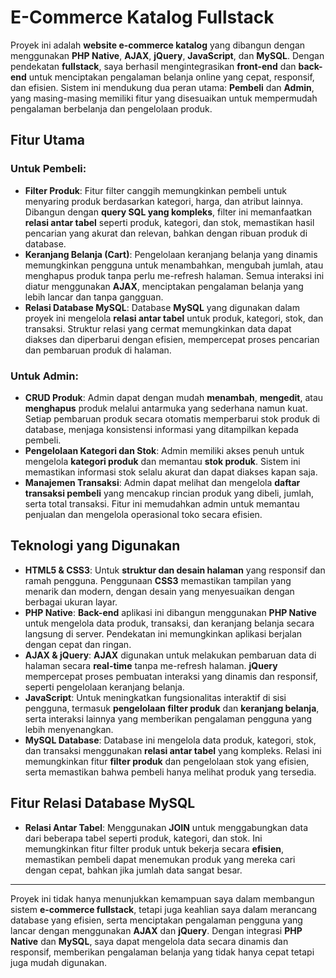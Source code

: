 # E-Commerce Katalog Fullstack

Proyek ini adalah **website e-commerce katalog** yang dibangun dengan menggunakan **PHP Native**, **AJAX**, **jQuery**, **JavaScript**, dan **MySQL**. Dengan pendekatan **fullstack**, saya berhasil mengintegrasikan **front-end** dan **back-end** untuk menciptakan pengalaman belanja online yang cepat, responsif, dan efisien. Sistem ini mendukung dua peran utama: **Pembeli** dan **Admin**, yang masing-masing memiliki fitur yang disesuaikan untuk mempermudah pengalaman berbelanja dan pengelolaan produk.

## Fitur Utama

### Untuk Pembeli:
- **Filter Produk**: Fitur filter canggih memungkinkan pembeli untuk menyaring produk berdasarkan kategori, harga, dan atribut lainnya. Dibangun dengan **query SQL yang kompleks**, filter ini memanfaatkan **relasi antar tabel** seperti produk, kategori, dan stok, memastikan hasil pencarian yang akurat dan relevan, bahkan dengan ribuan produk di database.
- **Keranjang Belanja (Cart)**: Pengelolaan keranjang belanja yang dinamis memungkinkan pengguna untuk menambahkan, mengubah jumlah, atau menghapus produk tanpa perlu me-refresh halaman. Semua interaksi ini diatur menggunakan **AJAX**, menciptakan pengalaman belanja yang lebih lancar dan tanpa gangguan.
- **Relasi Database MySQL**: Database **MySQL** yang digunakan dalam proyek ini mengelola **relasi antar tabel** untuk produk, kategori, stok, dan transaksi. Struktur relasi yang cermat memungkinkan data dapat diakses dan diperbarui dengan efisien, mempercepat proses pencarian dan pembaruan produk di halaman.

### Untuk Admin:
- **CRUD Produk**: Admin dapat dengan mudah **menambah**, **mengedit**, atau **menghapus** produk melalui antarmuka yang sederhana namun kuat. Setiap pembaruan produk secara otomatis memperbarui stok produk di database, menjaga konsistensi informasi yang ditampilkan kepada pembeli.
- **Pengelolaan Kategori dan Stok**: Admin memiliki akses penuh untuk mengelola **kategori produk** dan memantau **stok produk**. Sistem ini memastikan informasi stok selalu akurat dan dapat diakses kapan saja.
- **Manajemen Transaksi**: Admin dapat melihat dan mengelola **daftar transaksi pembeli** yang mencakup rincian produk yang dibeli, jumlah, serta total transaksi. Fitur ini memudahkan admin untuk memantau penjualan dan mengelola operasional toko secara efisien.

## Teknologi yang Digunakan
- **HTML5 & CSS3**: Untuk **struktur dan desain halaman** yang responsif dan ramah pengguna. Penggunaan **CSS3** memastikan tampilan yang menarik dan modern, dengan desain yang menyesuaikan dengan berbagai ukuran layar.
- **PHP Native**: **Back-end** aplikasi ini dibangun menggunakan **PHP Native** untuk mengelola data produk, transaksi, dan keranjang belanja secara langsung di server. Pendekatan ini memungkinkan aplikasi berjalan dengan cepat dan ringan.
- **AJAX & jQuery**: **AJAX** digunakan untuk melakukan pembaruan data di halaman secara **real-time** tanpa me-refresh halaman. **jQuery** mempercepat proses pembuatan interaksi yang dinamis dan responsif, seperti pengelolaan keranjang belanja.
- **JavaScript**: Untuk meningkatkan fungsionalitas interaktif di sisi pengguna, termasuk **pengelolaan filter produk** dan **keranjang belanja**, serta interaksi lainnya yang memberikan pengalaman pengguna yang lebih menyenangkan.
- **MySQL Database**: Database ini mengelola data produk, kategori, stok, dan transaksi menggunakan **relasi antar tabel** yang kompleks. Relasi ini memungkinkan fitur **filter produk** dan pengelolaan stok yang efisien, serta memastikan bahwa pembeli hanya melihat produk yang tersedia.

## Fitur Relasi Database MySQL
- **Relasi Antar Tabel**: Menggunakan **JOIN** untuk menggabungkan data dari beberapa tabel seperti produk, kategori, dan stok. Ini memungkinkan fitur filter produk untuk bekerja secara **efisien**, memastikan pembeli dapat menemukan produk yang mereka cari dengan cepat, bahkan jika jumlah data sangat besar.

---

Proyek ini tidak hanya menunjukkan kemampuan saya dalam membangun sistem **e-commerce fullstack**, tetapi juga keahlian saya dalam merancang database yang efisien, serta menciptakan pengalaman pengguna yang lancar dengan menggunakan **AJAX** dan **jQuery**. Dengan integrasi **PHP Native** dan **MySQL**, saya dapat mengelola data secara dinamis dan responsif, memberikan pengalaman belanja yang tidak hanya cepat tetapi juga mudah digunakan.
